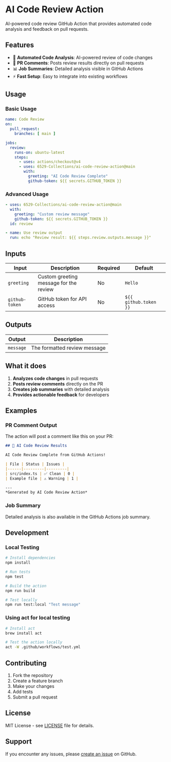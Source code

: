# AI Code Review Action

AI-powered code review GitHub Action that provides automated code analysis and feedback on pull requests.

## Features

- 🤖 **Automated Code Analysis**: AI-powered review of code changes
- 💬 **PR Comments**: Posts review results directly on pull requests
- 📊 **Job Summaries**: Detailed analysis visible in GitHub Actions
- ⚡ **Fast Setup**: Easy to integrate into existing workflows

## Usage

### Basic Usage

```yaml
name: Code Review
on:
  pull_request:
    branches: [ main ]

jobs:
  review:
    runs-on: ubuntu-latest
    steps:
      - uses: actions/checkout@v4
      - uses: 6529-Collections/ai-code-review-action@main
        with:
          greeting: "AI Code Review Complete"
          github-token: ${{ secrets.GITHUB_TOKEN }}
```

### Advanced Usage

```yaml
- uses: 6529-Collections/ai-code-review-action@main
  with:
    greeting: "Custom review message"
    github-token: ${{ secrets.GITHUB_TOKEN }}
  id: review

- name: Use review output
  run: echo "Review result: ${{ steps.review.outputs.message }}"
```

## Inputs

| Input | Description | Required | Default |
|-------|-------------|----------|---------|
| `greeting` | Custom greeting message for the review | No | `Hello` |
| `github-token` | GitHub token for API access | No | `${{ github.token }}` |

## Outputs

| Output | Description |
|--------|-------------|
| `message` | The formatted review message |

## What it does

1. **Analyzes code changes** in pull requests
2. **Posts review comments** directly on the PR
3. **Creates job summaries** with detailed analysis
4. **Provides actionable feedback** for developers

## Examples

### PR Comment Output
The action will post a comment like this on your PR:

```markdown
## 🤖 AI Code Review Results

AI Code Review Complete from GitHub Actions!

| File | Status | Issues |
|------|---------|---------|
| src/index.ts | ✅ Clean | 0 |
| Example file | ⚠️ Warning | 1 |

---
*Generated by AI Code Review Action*
```

### Job Summary
Detailed analysis is also available in the GitHub Actions job summary.

## Development

### Local Testing

```bash
# Install dependencies
npm install

# Run tests
npm test

# Build the action
npm run build

# Test locally
npm run test:local "Test message"
```

### Using act for local testing

```bash
# Install act
brew install act

# Test the action locally
act -W .github/workflows/test.yml
```

## Contributing

1. Fork the repository
2. Create a feature branch
3. Make your changes
4. Add tests
5. Submit a pull request

## License

MIT License - see [LICENSE](LICENSE) file for details.

## Support

If you encounter any issues, please [create an issue](https://github.com/6529-Collections/ai-code-review-action/issues) on GitHub.